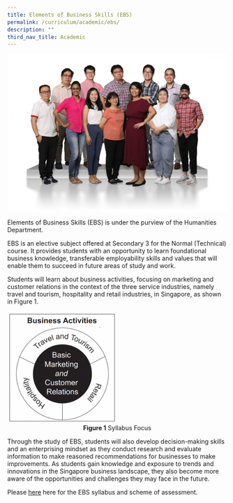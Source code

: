 ```yaml
---
title: Elements of Business Skills (EBS)
permalink: /curriculum/academic/ebs/
description: ""
third_nav_title: Academic
---
```

![](/images/Humanities-1536x1097.jpg)

Elements of Business Skills (EBS) is under the purview of the Humanities Department. 

EBS is an elective subject offered at Secondary 3 for the Normal (Technical) course. It provides students with an opportunity to learn foundational business knowledge, transferable employability skills and values that will enable them to succeed in future areas of study and work. 

Students will learn about business activities, focusing on marketing and customer relations in the context of the three service industries, namely travel and tourism, hospitality and retail industries, in Singapore, as shown in Figure 1.

<img src="/images/EBS-296x300.png" style="width:50%">
<center><b>Figure 1</b> Syllabus Focus</center>



Through the study of EBS, students will also develop decision-making skills and an enterprising mindset as they conduct research and evaluate information to make reasoned recommendations for businesses to make improvements. As students gain knowledge and exposure to trends and innovations in the Singapore business landscape, they also become more aware of the opportunities and challenges they may face in the future.

Please [here](/files/7066_y22_sy.pdf) here for the EBS syllabus and scheme of assessment.